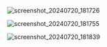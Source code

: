 ![screenshot_20240720_181726](https://github.com/user-attachments/assets/aaceff81-1565-444e-aa19-ed940ab3f5f6)

![screenshot_20240720_181755](https://github.com/user-attachments/assets/8651e00c-4a8d-450d-b1a7-a8c0a27870bc)

![screenshot_20240720_181839](https://github.com/user-attachments/assets/81cf9964-92a7-4e90-8418-ef122b849590)
